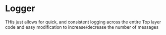 # Logger

THis just allows for quick, and consistent logging across the entire Top layer code and easy modification to increase/decrease the number of messages